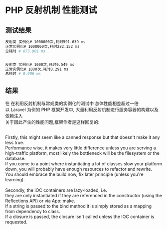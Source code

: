 # PHP 反射机制 性能测试


## 测试结果
``` bash
反射类 实例化# 1000000次,耗时591.639 ms
正常实例化# 1000000次,耗时282.152 ms
总耗时 # 873.901 ms
```

```bash

反射类 实例化# 1000次,耗时0.549 ms
正常实例化# 1000次,耗时0.291 ms
总耗时 # 0.906 ms


```

## 结果

在 在利用反射机制与常规类的实例化的测试中 总体性能相差超过一倍<br>
以 Laravel 为例的 PHP 框架开发中, 大量利用反射机制进行服务容器的构建以及依赖注入<br>
关于因此产生的性能问题,框架作者是这样回复的:<br><br>

Firstly, this might seem like a canned response but that doesn't make it any less true. <br>
Performance wise, it makes very little difference unless you are serving a high-traffic platform, most likely the bottleneck will be the filesystem or the database.<br>
If you come to a point where instantiating a lot of classes slow your platform down, you will probably have enough resources to refactor and rewrite. <br>
You should embrace the build now, fix later principle (unless you're learning).
<br><br>
Secondly, the IOC containers are lazy-loaded, i.e. <br>
they are only instantiated if they are referenced in the constructor (using the Reflections API) or via App::make. <br>
If a string is passed to the bind method it is simply stored as a mapping from dependency to class.<br>
If a closure is passed, the closure isn't called unless the IOC container is requested.